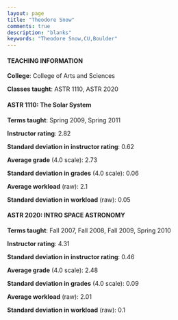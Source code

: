 ```yaml
---
layout: page
title: "Theodore Snow" 
comments: true
description: "blanks"
keywords: "Theodore Snow,CU,Boulder"
---
```

<head>
<script src="https://ajax.googleapis.com/ajax/libs/jquery/2.1.3/jquery.min.js"></script>
<script src="https://dl.dropboxusercontent.com/s/pc42nxpaw1ea4o9/highcharts.js?dl=0"></script>
<!-- <script src="../assets/js/highcharts.js"></script> -->
<style type="text/css">@font-face {
	font-family: "Bebas Neue";
	src: url(https://www.filehosting.org/file/details/544349/BebasNeue Regular.otf) format("opentype");
	}
	h1.Bebas { 
		font-family: "Bebas Neue", Verdana, Tahoma;
	}
</style>
</head>
	   
#### TEACHING INFORMATION

**College**: College of Arts and Sciences

**Classes taught**: ASTR 1110, ASTR 2020

#### ASTR 1110: The Solar System

**Terms taught**: Spring 2009, Spring 2011

**Instructor rating**: 2.82

**Standard deviation in instructor rating**: 0.62

**Average grade** (4.0 scale): 2.73

**Standard deviation in grades** (4.0 scale): 0.06

**Average workload** (raw): 2.1

**Standard deviation in workload** (raw): 0.05

#### ASTR 2020: INTRO SPACE ASTRONOMY

**Terms taught**: Fall 2007, Fall 2008, Fall 2009, Spring 2010

**Instructor rating**: 4.31

**Standard deviation in instructor rating**: 0.46

**Average grade** (4.0 scale): 2.48

**Standard deviation in grades** (4.0 scale): 0.09

**Average workload** (raw): 2.01

**Standard deviation in workload** (raw): 0.1

